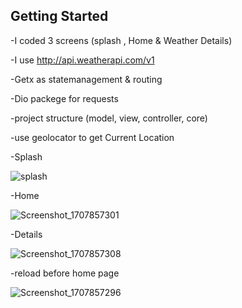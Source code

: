 
## Getting Started


-I coded 3 screens (splash , Home & Weather Details)

-I use http://api.weatherapi.com/v1

-Getx as statemanagement & routing

-Dio packege for requests

-project structure (model, view, controller, core)

-use geolocator to get Current Location


-Splash           



![splash](https://github.com/MohamedMarzouk5/weather_app/assets/149074643/4ea43457-b307-4fc5-83b8-164093370925)   



-Home



![Screenshot_1707857301](https://github.com/MohamedMarzouk5/weather_app/assets/149074643/9c81603f-f406-4292-b7e1-4d55353370ab)



-Details



![Screenshot_1707857308](https://github.com/MohamedMarzouk5/weather_app/assets/149074643/66fc7ef2-2a69-402b-b9ac-135ca1d2dda8)



-reload before home page




![Screenshot_1707857296](https://github.com/MohamedMarzouk5/weather_app/assets/149074643/35242380-f160-4bd8-96cd-81777738350c)


